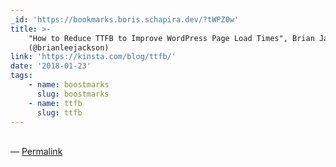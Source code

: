 ```yaml
---
_id: 'https://bookmarks.boris.schapira.dev/?tWPZ0w'
title: >-
    "How to Reduce TTFB to Improve WordPress Page Load Times", Brian Jackson
    (@brianleejackson)
link: 'https://kinsta.com/blog/ttfb/'
date: '2018-01-23'
tags:
    - name: boostmarks
      slug: boostmarks
    - name: ttfb
      slug: ttfb
---
```


<br>&#8212;
<a href="https://bookmarks.boris.schapira.dev/?tWPZ0w" title="Permalink">Permalink</a>
